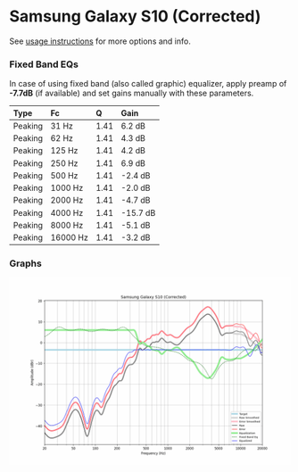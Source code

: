 # Samsung Galaxy S10 (Corrected)
See [usage instructions](https://github.com/jaakkopasanen/AutoEq#usage) for more options and info.

### Fixed Band EQs
In case of using fixed band (also called graphic) equalizer, apply preamp of **-7.7dB**
(if available) and set gains manually with these parameters.

| Type    | Fc       |    Q | Gain     |
|:--------|:---------|:-----|:---------|
| Peaking | 31 Hz    | 1.41 | 6.2 dB   |
| Peaking | 62 Hz    | 1.41 | 4.3 dB   |
| Peaking | 125 Hz   | 1.41 | 4.2 dB   |
| Peaking | 250 Hz   | 1.41 | 6.9 dB   |
| Peaking | 500 Hz   | 1.41 | -2.4 dB  |
| Peaking | 1000 Hz  | 1.41 | -2.0 dB  |
| Peaking | 2000 Hz  | 1.41 | -4.7 dB  |
| Peaking | 4000 Hz  | 1.41 | -15.7 dB |
| Peaking | 8000 Hz  | 1.41 | -5.1 dB  |
| Peaking | 16000 Hz | 1.41 | -3.2 dB  |

### Graphs
![](./Samsung%20Galaxy%20S10%20(Corrected).png)